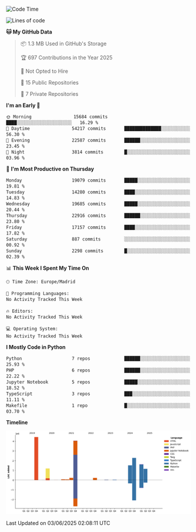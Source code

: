 <!--START_SECTION:waka-->
![Code Time](http://img.shields.io/badge/Code%20Time-839%20hrs%2038%20mins-blue)

![Lines of code](https://img.shields.io/badge/From%20Hello%20World%20I%27ve%20Written-16.9%20million%20lines%20of%20code-blue)

**🐱 My GitHub Data** 

> 📦 1.3 MB Used in GitHub's Storage 
 > 
> 🏆 697 Contributions in the Year 2025
 > 
> 🚫 Not Opted to Hire
 > 
> 📜 15 Public Repositories 
 > 
> 🔑 7 Private Repositories 
 > 
**I'm an Early 🐤** 

```text
🌞 Morning                15684 commits       ████░░░░░░░░░░░░░░░░░░░░░   16.29 % 
🌆 Daytime                54217 commits       ██████████████░░░░░░░░░░░   56.30 % 
🌃 Evening                22587 commits       ██████░░░░░░░░░░░░░░░░░░░   23.45 % 
🌙 Night                  3814 commits        █░░░░░░░░░░░░░░░░░░░░░░░░   03.96 % 
```
📅 **I'm Most Productive on Thursday** 

```text
Monday                   19079 commits       █████░░░░░░░░░░░░░░░░░░░░   19.81 % 
Tuesday                  14280 commits       ████░░░░░░░░░░░░░░░░░░░░░   14.83 % 
Wednesday                19685 commits       █████░░░░░░░░░░░░░░░░░░░░   20.44 % 
Thursday                 22916 commits       ██████░░░░░░░░░░░░░░░░░░░   23.80 % 
Friday                   17157 commits       ████░░░░░░░░░░░░░░░░░░░░░   17.82 % 
Saturday                 887 commits         ░░░░░░░░░░░░░░░░░░░░░░░░░   00.92 % 
Sunday                   2298 commits        █░░░░░░░░░░░░░░░░░░░░░░░░   02.39 % 
```


📊 **This Week I Spent My Time On** 

```text
🕑︎ Time Zone: Europe/Madrid

💬 Programming Languages: 
No Activity Tracked This Week

🔥 Editors: 
No Activity Tracked This Week

💻 Operating System: 
No Activity Tracked This Week
```

**I Mostly Code in Python** 

```text
Python                   7 repos             ██████░░░░░░░░░░░░░░░░░░░   25.93 % 
PHP                      6 repos             ██████░░░░░░░░░░░░░░░░░░░   22.22 % 
Jupyter Notebook         5 repos             █████░░░░░░░░░░░░░░░░░░░░   18.52 % 
TypeScript               3 repos             ███░░░░░░░░░░░░░░░░░░░░░░   11.11 % 
Makefile                 1 repo              █░░░░░░░░░░░░░░░░░░░░░░░░   03.70 % 
```



**Timeline**

![Lines of Code chart](https://raw.githubusercontent.com/danisoronellas/danisoronellas/main/assets/bar_graph.png)


 Last Updated on 03/06/2025 02:08:11 UTC
<!--END_SECTION:waka-->
